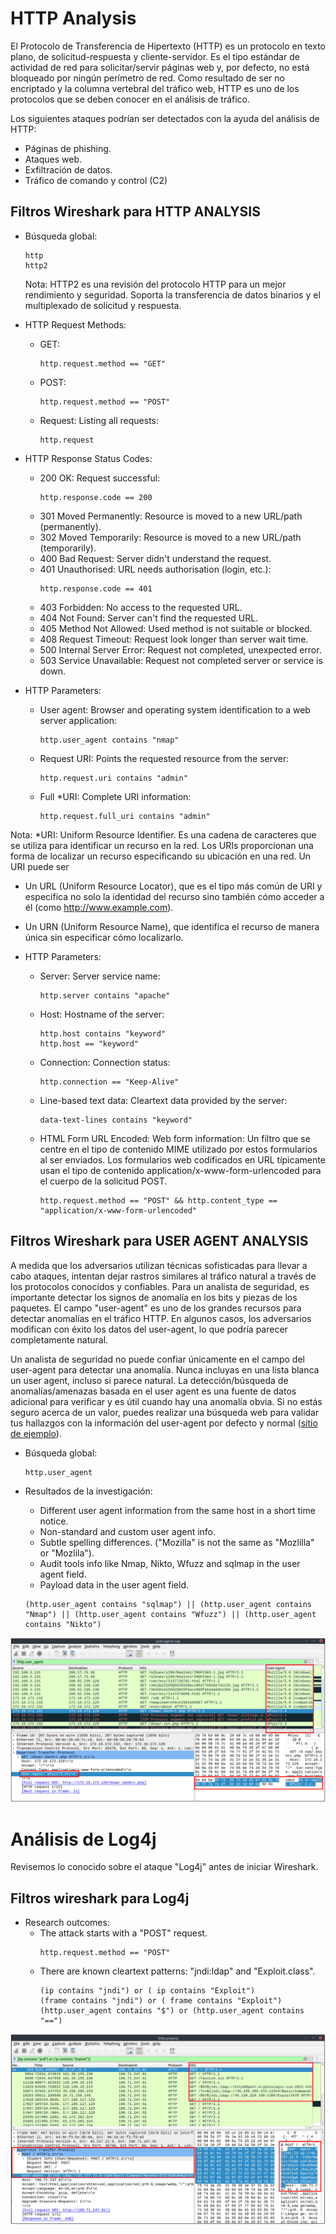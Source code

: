 
# HTTP Analysis
El Protocolo de Transferencia de Hipertexto (HTTP) es un protocolo en texto plano, de solicitud-respuesta y cliente-servidor. Es el tipo estándar de actividad de red para solicitar/servir páginas web y, por defecto, no está bloqueado por ningún perímetro de red. Como resultado de ser no encriptado y la columna vertebral del tráfico web, HTTP es uno de los protocolos que se deben conocer en el análisis de tráfico.

Los siguientes ataques podrían ser detectados con la ayuda del análisis de HTTP:
- Páginas de phishing.
- Ataques web.
- Exfiltración de datos.
- Tráfico de comando y control (C2)


## Filtros Wireshark para HTTP ANALYSIS
- Búsqueda global:
  ```
  http
  http2
  ```
  Nota: HTTP2 es una revisión del protocolo HTTP para un mejor rendimiento y seguridad. Soporta la transferencia de datos binarios y el multiplexado de solicitud y respuesta.

- HTTP Request Methods:
  - GET:
    ```
    http.request.method == "GET"
    ```

  - POST:
    ```
    http.request.method == "POST"
    ```

  - Request: Listing all requests:
    ```
    http.request
    ```

- HTTP Response Status Codes:
  - 200 OK: Request successful:
    ```
    http.response.code == 200
    ```
  - 301 Moved Permanently: Resource is moved to a new URL/path (permanently).
  - 302 Moved Temporarily: Resource is moved to a new URL/path (temporarily).
  - 400 Bad Request: Server didn't understand the request.
  - 401 Unauthorised: URL needs authorisation (login, etc.):
    ```
    http.response.code == 401
    ```
  - 403 Forbidden: No access to the requested URL.
  - 404 Not Found: Server can't find the requested URL.
  - 405 Method Not Allowed: Used method is not suitable or blocked.
  - 408 Request Timeout:  Request look longer than server wait time.
  - 500 Internal Server Error: Request not completed, unexpected error.
  - 503 Service Unavailable: Request not completed server or service is down.


- HTTP Parameters:
  - User agent: Browser and operating system identification to a web server application:
    ```
    http.user_agent contains "nmap"
    ```
  - Request URI: Points the requested resource from the server:
    ```
    http.request.uri contains "admin"
    ```
  - Full *URI: Complete URI information:
    ```
    http.request.full_uri contains "admin"
    ```

Nota: *URI: Uniform Resource Identifier. Es una cadena de caracteres que se utiliza para identificar un recurso en la red. Los URIs proporcionan una forma de localizar un recurso especificando su ubicación en una red. Un URI puede ser
- Un URL (Uniform Resource Locator), que es el tipo más común de URI y especifica no solo la identidad del recurso sino también cómo acceder a él (como http://www.example.com).
- Un URN (Uniform Resource Name), que identifica el recurso de manera única sin especificar cómo localizarlo.

- HTTP Parameters:
  - Server: Server service name:
    ```
    http.server contains "apache"
    ```
  - Host: Hostname of the server:
    ```
    http.host contains "keyword"
    http.host == "keyword"
    ```
  - Connection: Connection status:
    ```
    http.connection == "Keep-Alive"
    ```
  - Line-based text data: Cleartext data provided by the server:
    ```
    data-text-lines contains "keyword"
    ```
  - HTML Form URL Encoded: Web form information: Un filtro que se centre en el tipo de contenido MIME utilizado por estos formularios al ser enviados. Los formularios web codificados en URL típicamente usan el tipo de contenido application/x-www-form-urlencoded para el cuerpo de la solicitud POST.
    ```
    http.request.method == "POST" && http.content_type == "application/x-www-form-urlencoded"
    ```



## Filtros Wireshark para USER AGENT ANALYSIS
A medida que los adversarios utilizan técnicas sofisticadas para llevar a cabo ataques, intentan dejar rastros similares al tráfico natural a través de los protocolos conocidos y confiables. Para un analista de seguridad, es importante detectar los signos de anomalía en los bits y piezas de los paquetes. El campo "user-agent" es uno de los grandes recursos para detectar anomalías en el tráfico HTTP. En algunos casos, los adversarios modifican con éxito los datos del user-agent, lo que podría parecer completamente natural. 

Un analista de seguridad no puede confiar únicamente en el campo del user-agent para detectar una anomalía. Nunca incluyas en una lista blanca un user agent, incluso si parece natural. La detección/búsqueda de anomalías/amenazas basada en el user agent es una fuente de datos adicional para verificar y es útil cuando hay una anomalía obvia. Si no estás seguro acerca de un valor, puedes realizar una búsqueda web para validar tus hallazgos con la información del user-agent por defecto y normal ([sitio de ejemplo](https://developers.whatismybrowser.com/useragents/explore/)).

- Búsqueda global:
  ```
  http.user_agent
  ```

- Resultados de la investigación:
  - Different user agent information from the same host in a short time notice.
  - Non-standard and custom user agent info.
  - Subtle spelling differences. ("Mozilla" is not the same as  "Mozlilla" or "Mozlila").
  - Audit tools info like Nmap, Nikto, Wfuzz and sqlmap in the user agent field.
  - Payload data in the user agent field.
  ```
  (http.user_agent contains "sqlmap") || (http.user_agent contains "Nmap") || (http.user_agent contains "Wfuzz") || (http.user_agent contains "Nikto")
  ```

![](capturas/wireshark-http-analysis.png)


# Análisis de Log4j
Revisemos lo conocido sobre el ataque "Log4j" antes de iniciar Wireshark.


## Filtros wireshark para Log4j
- Research outcomes:
  - The attack starts with a "POST" request.
    ```
    http.request.method == "POST"
    ```
  - There are known cleartext patterns: "jndi:ldap" and "Exploit.class".
    ```
    (ip contains "jndi") or ( ip contains "Exploit")
    (frame contains "jndi") or ( frame contains "Exploit")
    (http.user_agent contains "$") or (http.user_agent contains "==")
    ```
![](capturas/wireshark-Log4j.png)
















